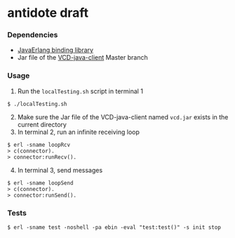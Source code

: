 antidote draft
======

### Dependencies
- [JavaErlang binding library](https://github.com/fredlund/JavaErlang)
- Jar file of the [VCD-java-client](https://github.com/vitorenesduarte/VCD-java-client) Master branch

### Usage
1. Run the `localTesting.sh` script in terminal 1
```
$ ./localTesting.sh
```
2. Make sure the Jar file of the VCD-java-client named `vcd.jar` exists in the current directory
3. In terminal 2, run an infinite receiving loop
```
$ erl -sname loopRcv
> c(connector).
> connector:runRecv().
```
4. In terminal 3, send messages
```
$ erl -sname loopSend
> c(connector).
> connector:runSend().
```
### Tests
```
$ erl -sname test -noshell -pa ebin -eval "test:test()" -s init stop
```